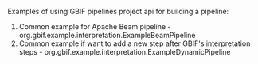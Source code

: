 Examples of using GBIF pipelines project api for building a pipeline:
1) Common example for Apache Beam pipeline - org.gbif.example.interpretation.ExampleBeamPipeline
2) Common example if want to add a new step after GBIF's interpretation steps - org.gbif.example.interpretation.ExampleDynamicPipeline